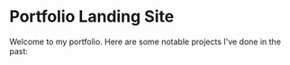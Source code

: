 # Portfolio Landing Site
Welcome to my portfolio.
Here are some notable projects I've done in the past:
